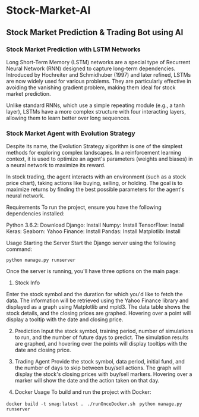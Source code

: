 # Stock-Market-AI
## Stock Market Prediction & Trading Bot using AI

### Stock Market Prediction with LSTM Networks
Long Short-Term Memory (LSTM) networks are a special type of Recurrent Neural Network (RNN) designed to capture long-term dependencies. Introduced by Hochreiter and Schmidhuber (1997) and later refined, LSTMs are now widely used for various problems. They are particularly effective in avoiding the vanishing gradient problem, making them ideal for stock market prediction.

Unlike standard RNNs, which use a simple repeating module (e.g., a tanh layer), LSTMs have a more complex structure with four interacting layers, allowing them to learn better over long sequences.

### Stock Market Agent with Evolution Strategy
Despite its name, the Evolution Strategy algorithm is one of the simplest methods for exploring complex landscapes. In a reinforcement learning context, it is used to optimize an agent's parameters (weights and biases) in a neural network to maximize its reward.

In stock trading, the agent interacts with an environment (such as a stock price chart), taking actions like buying, selling, or holding. The goal is to maximize returns by finding the best possible parameters for the agent's neural network.

Requirements
To run the project, ensure you have the following dependencies installed:

Python 3.6.2: Download
Django: Install
Numpy: Install
TensorFlow: Install
Keras: 
Seaborn: 
Yahoo Finance: Install
Pandas: Install
Matplotlib: Install

Usage
Starting the Server
Start the Django server using the following command:


`python manage.py runserver`

Once the server is running, you'll have three options on the main page:

1. Stock Info

Enter the stock symbol and the duration for which you'd like to fetch the data. The information will be retrieved using the Yahoo Finance library and displayed as a graph using Matplotlib and mpld3.
The data table shows the stock details, and the closing prices are graphed. Hovering over a point will display a tooltip with the date and closing price.

2. Prediction
Input the stock symbol, training period, number of simulations to run, and the number of future days to predict.
The simulation results are graphed, and hovering over the points will display tooltips with the date and closing price.

3. Trading Agent
Provide the stock symbol, data period, initial fund, and the number of days to skip between buy/sell actions.
The graph will display the stock's closing prices with buy/sell markers. Hovering over a marker will show the date and the action taken on that day.

4. Docker Usage
To build and run the project with Docker:

`docker build -t smag:latest . `
`./runOnceDocker.sh `
`python manage.py runserver `